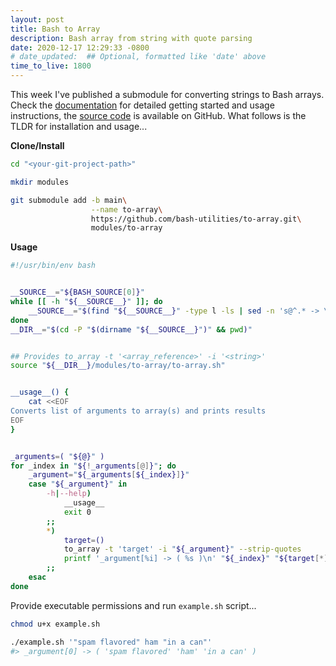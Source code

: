 ```yaml
---
layout: post
title: Bash to Array
description: Bash array from string with quote parsing
date: 2020-12-17 12:29:33 -0800
# date_updated:  ## Optional, formatted like 'date' above
time_to_live: 1800
---
```




This week I've published a submodule for converting strings to Bash arrays. Check the [documentation][link__documentation] for detailed getting started and usage instructions, the [source code][link__source] is available on GitHub. What follows is the TLDR for installation and usage...


**Clone/Install**


```bash
cd "<your-git-project-path>"

mkdir modules

git submodule add -b main\
                  --name to-array\
                  https://github.com/bash-utilities/to-array.git\
                  modules/to-array
```


**Usage**


```bash
#!/usr/bin/env bash


__SOURCE__="${BASH_SOURCE[0]}"
while [[ -h "${__SOURCE__}" ]]; do
    __SOURCE__="$(find "${__SOURCE__}" -type l -ls | sed -n 's@^.* -> \(.*\)@\1@p')"
done
__DIR__="$(cd -P "$(dirname "${__SOURCE__}")" && pwd)"


## Provides to_array -t '<array_reference>' -i '<string>'
source "${__DIR__}/modules/to-array/to-array.sh"


__usage__() {
    cat <<EOF
Converts list of arguments to array(s) and prints results
EOF
}


_arguments=( "${@}" )
for _index in "${!_arguments[@]}"; do
    _argument="${_arguments[${_index}]}"
    case "${_argument}" in
        -h|--help)
            __usage__
            exit 0
        ;;
        *)
            target=()
            to_array -t 'target' -i "${_argument}" --strip-quotes
            printf '_argument[%i] -> ( %s )\n' "${_index}" "${target[*]@Q}"
        ;;
    esac
done
```


Provide executable permissions and run `example.sh` script...


```bash
chmod u+x example.sh

./example.sh '"spam flavored" ham "in a can"'
#> _argument[0] -> ( 'spam flavored' 'ham' 'in a can' )
```



[link__documentation]: https://github.com/bash-utilities/to-array/blob/main/.github/README.md "Repository documentation"

[link__source]: https://github.com/bash-utilities/to-array "Repository source code"

